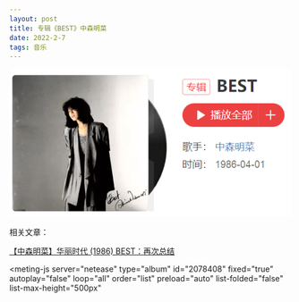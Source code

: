 ```yaml
---
layout: post
title: 专辑《BEST》中森明菜
date: 2022-2-7
tags: 音乐
---
```


![](/img/bestakn.png)

相关文章：

<a href="https://www.bilibili.com/read/cv9845064" target="_blank">【中森明菜】华丽时代 (1986) BEST：再次总结</a>


<style>
    @import url(https://cdn.jsdelivr.net/npm/aplayer/dist/APlayer.min.css);
</style>
<script src="https://cdn.jsdelivr.net/npm/aplayer/dist/APlayer.min.js"></script>
<script src="https://cdn.jsdelivr.net/npm/meting@2.0.1/dist/Meting.min.js"></script>
<meting-js 
	server="netease" 
	type="album" 
	id="2078408"
	fixed="true" 
	autoplay="false"
	loop="all"
	order="list"
	preload="auto"
	list-folded="false"
	list-max-height="500px" 

></meting-js>
